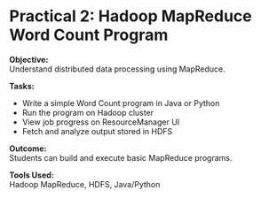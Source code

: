 # Practical 2: Hadoop MapReduce Word Count Program

**Objective:**  
Understand distributed data processing using MapReduce.

**Tasks:**  
- Write a simple Word Count program in Java or Python  
- Run the program on Hadoop cluster  
- View job progress on ResourceManager UI  
- Fetch and analyze output stored in HDFS

**Outcome:**  
Students can build and execute basic MapReduce programs.

**Tools Used:**  
Hadoop MapReduce, HDFS, Java/Python
